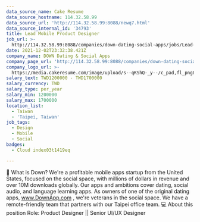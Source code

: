 ```yaml
---
data_source_name: Cake Resume
data_source_hostname: 114.32.58.99
data_source_url: 'http://114.32.58.99:8088/newq7.html'
data_source_internal_id: '34793'
title: Lead Mobile Product Designer
job_url: >-
  http://114.32.58.99:8088/companies/down-dating-social-apps/jobs/Lead-Product-Designer
date: 2021-12-02T23:32:38.421Z
company_name: DOWN Dating & Social Apps
company_page_url: 'http://114.32.58.99:8088/companies/down-dating-social-apps'
company_logo_url: >-
  https://media.cakeresume.com/image/upload/s--qKShQ-_y--/c_pad,fl_png8,h_200,w_200/v1629973026/c5etwxq8aolcm28g1ygo.png
salary_text: TWD1200000 - TWD1700000
salary_currency: TWD
salary_type: per_year
salary_min: 1200000
salary_max: 1700000
location_list:
  - Taiwan
  - 'Taipei, Taiwan'
job_tags:
  - Design
  - Mobile
  - Social
badges:
  - Cloud index03t1419eq

---
```


📲 What is Down? We're a profitable mobile apps startup from the United States, focused on the social space, with millions of dollars in revenue and over 10M downloads globally. Our apps and ambitions cover dating, social audio, and language learning apps. As owners of one of the original dating apps, www.DownApp.com , we're veterans in the social space. We have a remote-friendly team that partners with our Taipei office team. 💻 About this position Role: Product Designer || Senior UI/UX Designer 